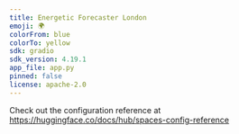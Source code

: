 ```yaml
---
title: Energetic Forecaster London
emoji: 🌍
colorFrom: blue
colorTo: yellow
sdk: gradio
sdk_version: 4.19.1
app_file: app.py
pinned: false
license: apache-2.0
---
```


Check out the configuration reference at https://huggingface.co/docs/hub/spaces-config-reference

